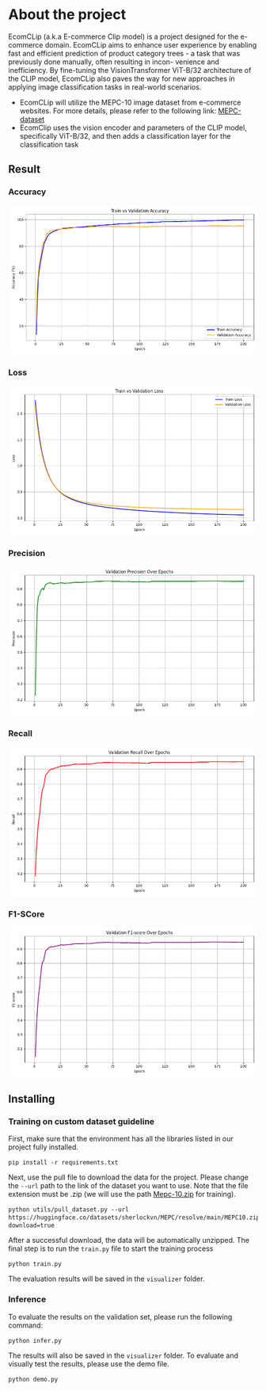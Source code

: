 # About the project
EcomCLip (a.k.a E-commerce Clip model) is a project designed for the e-commerce domain. EcomCLip aims to enhance user experience by enabling fast and efficient prediction of product category trees - a task that was previously done manually, often resulting in incon-
venience and inefficiency. By fine-tuning the VisionTransformer ViT-B/32 architecture of the CLIP model, EcomCLip also paves the way for new approaches in applying image classification tasks in real-world scenarios.
* EcomCLip will utilize the MEPC-10 image dataset from e-commerce websites. For more details, please refer to the following link: [MEPC-dataset](https://huggingface.co/datasets/sherlockvn/MEPC)
* EcomClip uses the vision encoder and parameters of the CLIP model, specifically ViT-B/32, and then adds a classification layer for the classification task
## Result
### Accuracy
![acc-train-val](visualizer/accuracy_train_val.png)
### Loss
![loss-train-val](visualizer/loss_train_val.png)
### Precision
![val-precision](visualizer/val_precision.png)
### Recall
![val-recall](visualizer/val_recall.png)
### F1-SCore
![val-f1](visualizer/val_f1score.png)
## Installing
### Training on custom dataset guideline
First, make sure that the environment has all the libraries listed in our project fully installed.
```
pip install -r requirements.txt
```
Next, use the pull file to download the data for the project. Please change the `--url` path to the link of the dataset you want to use. Note that the file extension must be .zip (we will use the path [Mepc-10.zip](https://huggingface.co/datasets/sherlockvn/MEPC/resolve/main/MEPC10.zip?download=true) for training).

```
python utils/pull_dataset.py --url https://huggingface.co/datasets/sherlockvn/MEPC/resolve/main/MEPC10.zip?download=true
```
After a successful download, the data will be automatically unzipped. The final step is to run the `train.py` file to start the training process
```
python train.py
```
The evaluation results will be saved in the `visualizer` folder.
### Inference
To evaluate the results on the validation set, please run the following command:
```
python infer.py
```
The results will also be saved in the `visualizer` folder. To evaluate and visually test the results, please use the demo file.
```
python demo.py
```